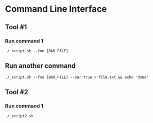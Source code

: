 # Command Line Interface

## Tool #1

### Run command 1

```
./_script.sh --foo [BAR_FILE]
```

## Run another command

```
./_script.sh --foo [BAR_FILE] --bar true > file.txt && echo 'done'
```

## Tool #2

### Run command 1

```
./_script2.sh 
```